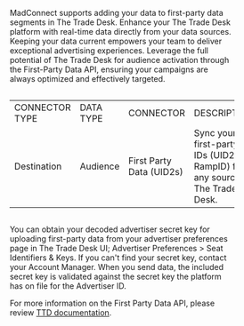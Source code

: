 

<!-- Start of embedded HTML -->
<div style="width:80%; margin: 0 auto">
    <p>
        MadConnect supports adding your data to first-party data segments in The Trade Desk. Enhance your The Trade
        Desk platform with real-time data directly from your data sources. Keeping your data current empowers your
        team to deliver exceptional advertising experiences. Leverage the full potential of The Trade Desk for
        audience activation through the First-Party Data API,
        ensuring your campaigns are always optimized and effectively targeted.
    </p>
</div>
<div style="width:80%; margin: 30px auto">
    <table style="width:100% ; border-collapse: collapse;">
        <tr>
            <td style="border-top: none; border-left: none;">CONNECTOR TYPE</td>
            <td style="border-top: none;">DATA TYPE </td>
            <td style="border-top: none;">CONNECTOR</td>
            <td style="border-top: none;">DESCRIPTION</td>
            <td style="border-top: none; border-right: none;">SUPPORTED ACTIONS</td>
        </tr>
        <tr>
            <td style="border-bottom: none; border-left: none;">Destination</td>
            <td style="border-bottom: none;">Audience</td>
            <td style="border-bottom: none;">First Party Data (UID2s)</td>
            <td style="border-bottom: none;">Sync your first-party IDs (UID2, RampID) from any source to The Trade Desk.</td>
            <td style="border-bottom: none;border-right: none;">Add</td>
        </tr>
    </table>
</div>
<div style="width:80%; margin: 10px auto">
    <p>You can obtain your decoded advertiser secret key for uploading first-party data from your advertiser preferences page in The Trade Desk UI; Advertiser Preferences > Seat Identifiers & Keys. If you can't find your secret key, contact your Account Manager. When you send data, the included secret key is validated against the secret key the platform has on file for the Advertiser ID.</p>
    <p style="margin-bottom: 100px;">For more information on the First Party Data API, please review <a href="#">TTD documentation</a>.</p>
</div>
<!-- End of embedded HTML -->
